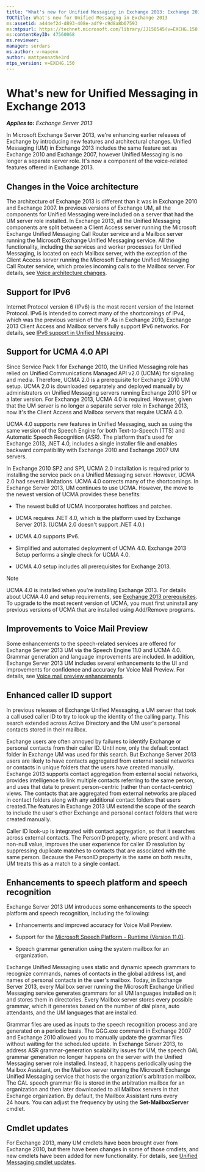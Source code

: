 ```yaml
---
title: "What's new for Unified Messaging in Exchange 2013: Exchange 2013 Help"
TOCTitle: What's new for Unified Messaging in Exchange 2013
ms:assetid: a444ef2d-d893-408e-adf9-c9d8a8b07593
ms:mtpsurl: https://technet.microsoft.com/library/JJ150545(v=EXCHG.150)
ms:contentKeyID: 47560068
ms.reviewer: 
manager: serdars
ms.author: v-mapenn
author: mattpennathe3rd
mtps_version: v=EXCHG.150
---
```


# What's new for Unified Messaging in Exchange 2013

_**Applies to:** Exchange Server 2013_

In Microsoft Exchange Server 2013, we're enhancing earlier releases of Exchange by introducing new features and architectural changes. Unified Messaging (UM) in Exchange 2013 includes the same feature set as Exchange 2010 and Exchange 2007, however Unified Messaging is no longer a separate server role. It's now a component of the voice-related features offered in Exchange 2013.

## Changes in the Voice architecture

The architecture of Exchange 2013 is different than it was in Exchange 2010 and Exchange 2007. In previous versions of Exchange UM, all the components for Unified Messaging were included on a server that had the UM server role installed. In Exchange 2013, all the Unified Messaging components are split between a Client Access server running the Microsoft Exchange Unified Messaging Call Router service and a Mailbox server running the Microsoft Exchange Unified Messaging service. All the functionality, including the services and worker processes for Unified Messaging, is located on each Mailbox server, with the exception of the Client Access server running the Microsoft Exchange Unified Messaging Call Router service, which proxies incoming calls to the Mailbox server. For details, see [Voice architecture changes](voice-architecture-changes-exchange-2013-help.md).

## Support for IPv6

Internet Protocol version 6 (IPv6) is the most recent version of the Internet Protocol. IPv6 is intended to correct many of the shortcomings of IPv4, which was the previous version of the IP. As in Exchange 2010, Exchange 2013 Client Access and Mailbox servers fully support IPv6 networks. For details, see [IPv6 support in Unified Messaging](ipv6-support-in-unified-messaging-exchange-2013-help.md).

## Support for UCMA 4.0 API

Since Service Pack 1 for Exchange 2010, the Unified Messaging role has relied on Unified Communications Managed API v2.0 (UCMA) for signaling and media. Therefore, UCMA 2.0 is a prerequisite for Exchange 2010 UM setup. UCMA 2.0 is downloaded separately and deployed manually by administrators on Unified Messaging servers running Exchange 2010 SP1 or a later version. For Exchange 2013, UCMA 4.0 is required. However, given that the UM server is no longer a separate server role in Exchange 2013, now it's the Client Access and Mailbox servers that require UCMA 4.0.

UCMA 4.0 supports new features in Unified Messaging, such as using the same version of the Speech Engine for both Text-to-Speech (TTS) and Automatic Speech Recognition (ASR). The platform that's used for Exchange 2013, .NET 4.0, includes a single installer file and enables backward compatibility with Exchange 2010 and Exchange 2007 UM servers.

In Exchange 2010 SP2 and SP1, UCMA 2.0 installation is required prior to installing the service pack on a Unified Messaging server. However, UCMA 2.0 had several limitations. UCMA 4.0 corrects many of the shortcomings. In Exchange Server 2013, UM continues to use UCMA. However, the move to the newest version of UCMA provides these benefits:

  - The newest build of UCMA incorporates hotfixes and patches.

  - UCMA requires .NET 4.0, which is the platform used by Exchange Server 2013. (UCMA 2.0 doesn't support .NET 4.0.)

  - UCMA 4.0 supports IPv6.

  - Simplified and automated deployment of UCMA 4.0. Exchange 2013 Setup performs a single check for UCMA 4.0.

  - UCMA 4.0 setup includes all prerequisites for Exchange 2013.

> [!NOTE]
> UCMA 4.0 is installed when you're installing Exchange 2013. For details about UCMA 4.0 and setup requirements, see <A href="exchange-2013-prerequisites-exchange-2013-help.md">Exchange 2013 prerequisites</A>. To upgrade to the most recent version of UCMA, you must first uninstall any previous versions of UCMA that are installed using Add/Remove programs.

## Improvements to Voice Mail Preview

Some enhancements to the speech-related services are offered for Exchange Server 2013 UM via the Speech Engine 11.0 and UCMA 4.0. Grammar generation and language improvements are included. In addition, Exchange Server 2013 UM includes several enhancements to the UI and improvements for confidence and accuracy for Voice Mail Preview. For details, see [Voice mail preview enhancements](voice-mail-preview-enhancements-exchange-2013-help.md).

## Enhanced caller ID support

In previous releases of Exchange Unified Messaging, a UM server that took a call used caller ID to try to look up the identity of the calling party. This search extended across Active Directory and the UM user's personal contacts stored in their mailbox.

Exchange users are often annoyed by failures to identify Exchange or personal contacts from their caller ID. Until now, only the default contact folder in Exchange UM was used for this search. But Exchange Server 2013 users are likely to have contacts aggregated from external social networks or contacts in unique folders that the users have created manually. Exchange 2013 supports contact aggregation from external social networks, provides intelligence to link multiple contacts referring to the same person, and uses that data to present person-centric (rather than contact-centric) views. The contacts that are aggregated from external networks are placed in contact folders along with any additional contact folders that users created.The features in Exchange 2013 UM extend the scope of the search to include the user's other Exchange and personal contact folders that were created manually.

Caller ID look-up is integrated with contact aggregation, so that it searches across external contacts. The PersonID property, where present and with a non-null value, improves the user experience for caller ID resolution by suppressing duplicate matches to contacts that are associated with the same person. Because the PersonID property is the same on both results, UM treats this as a match to a single contact.

## Enhancements to speech platform and speech recognition

Exchange Server 2013 UM introduces some enhancements to the speech platform and speech recognition, including the following:

  - Enhancements and improved accuracy for Voice Mail Preview.

  - Support for the [Microsoft Speech Platform - Runtime (Version 11.0)](https://go.microsoft.com/fwlink/p/?linkid=253196).

  - Speech grammar generation using the system mailbox for an organization.

Exchange Unified Messaging uses static and dynamic speech grammars to recognize commands, names of contacts in the global address list, and names of personal contacts in the user's mailbox. Today, in Exchange Server 2013, every Mailbox server running the Microsoft Exchange Unified Messaging service generates grammars for all UM languages installed on it and stores them in directories. Every Mailbox server stores every possible grammar, which it generates based on the number of dial plans, auto attendants, and the UM languages that are installed.

Grammar files are used as inputs to the speech recognition process and are generated on a periodic basis. The GGG.exe command in Exchange 2007 and Exchange 2010 allowed you to manually update the grammar files without waiting for the scheduled update. In Exchange Server 2013, to address ASR grammar-generation scalability issues for UM, the speech GAL grammar generation no longer happens on the server with the Unified Messaging server role installed. Instead, it happens periodically using the Mailbox Assistant, on the Mailbox server running the Microsoft Exchange Unified Messaging service that hosts the organization's arbitration mailbox. The GAL speech grammar file is stored in the arbitration mailbox for an organization and then later downloaded to all Mailbox servers in that Exchange organization. By default, the Mailbox Assistant runs every 24 hours. You can adjust the frequency by using the **Set-MailboxServer** cmdlet.

## Cmdlet updates

For Exchange 2013, many UM cmdlets have been brought over from Exchange 2010, but there have been changes in some of those cmdlets, and new cmdlets have been added for new functionality. For details, see [Unified Messaging cmdlet updates](unified-messaging-cmdlet-updates-exchange-2013-help.md).

